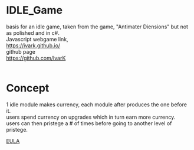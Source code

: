 # IDLE_Game
basis for an idle game, taken from the game, "Antimater Diensions" but not as polished and in c#.<br>
Javascript webgame link,<br>
https://ivark.github.io/<br>
github page<br>
https://github.com/IvarK<br>
<br>
# Concept
1 idle module makes currency, each module after produces the one before it.<br>
users spend currency on upgrades which in turn earn more currency.<br>
users can then pristege a # of times before going to another level of pristege.<br>

[EULA](https://github.com/helderma/Basic_Idle_Game/blob/master/LICENSE.txt)
